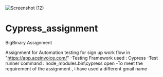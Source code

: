 ![Screenshot (12)](https://user-images.githubusercontent.com/76429397/111879897-68d52700-89ce-11eb-870c-bccd2e9ae05b.png)
# Cypress_assignment
BigBinary Assignment

Assignment for Automation testing for sign up work flow in "https://app.aceinvoice.com/"
-Testing Framework used : Cypress
-Test runner command : node_modules\.bin\cypress open
-To meet the requirement of the assignment , i have used a different gmail name 
